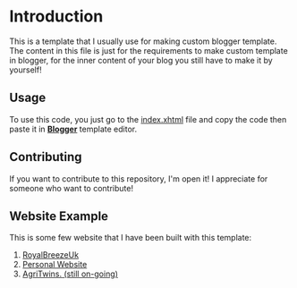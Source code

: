 # Introduction
This is a template that I usually use for making custom blogger template. The content in this file is just for the requirements to make custom template in blogger, for the inner content of your blog you still have to make it by yourself! 

## Usage
To use this code, you just go to the [index.xhtml](./index.xhtml) file and copy the code then paste it in <a style="font-weight:bold;" href="https://www.blogger.com/" target="blank">Blogger</a> template editor.

## Contributing
If you want to contribute to this repository, I'm open it! I appreciate for someone who want to contribute!

## Website Example
This is some few website that I have been built with this template:
<ul style="list-style:bullet;">
  <li><a href="https://royalbreezeuk.blogspot.com/">RoyalBreezeUk</a></li>
  <li><a href="https://ipangunawann.blogspot.com/">Personal Website</a></li>
  <li><a href="https://agritwins.blogspot.com/">AgriTwins. (still on-going)</a></li>
</ul>
